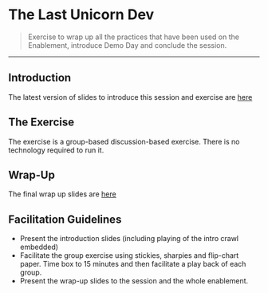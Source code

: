 # The Last Unicorn Dev

> Exercise to wrap up all the practices that have been used on the Enablement, introduce Demo Day and conclude the session.


_____


## Introduction

The latest version of slides to introduce this session and exercise are [here](https://drive.google.com/open?id=1XW_k9LYEcA4yk46GvN5yWih545gKUNeQW4-5GF9jYDg)


## The Exercise

The exercise is a group-based discussion-based exercise. There is no technology required to run it.


## Wrap-Up

The final wrap up slides are [here](https://drive.google.com/open?id=1veO6Q7yG1Kmy-3GfjZnGlsQ7NOXTyRBiYJWMA8y3CEE)


## Facilitation Guidelines

* Present the introduction slides (including playing of the intro crawl embedded)
* Facilitate the group exercise using stickies, sharpies and flip-chart paper. Time box to 15 minutes and then facilitate a play back of each group.
* Present the wrap-up slides to the session and the whole enablement. 
